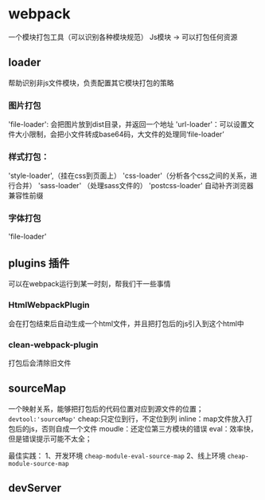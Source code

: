 # webpack
一个模块打包工具（可以识别各种模块规范）
Js模块 -> 可以打包任何资源

## loader
帮助识别非js文件模块，负责配置其它模块打包的策略

### 图片打包
'file-loader': 会把图片放到dist目录，并返回一个地址
'url-loader'：可以设置文件大小限制，会把小文件转成base64码，大文件的处理同‘file-loader’

### 样式打包：
'style-loader',（挂在css到页面上） 
'css-loader'（分析各个css之间的关系，进行合并）
'sass-loader' （处理sass文件的）
'postcss-loader' 自动补齐浏览器兼容性前缀

### 字体打包
'file-loader'

## plugins 插件
可以在webpack运行到某一时刻，帮我们干一些事情

### HtmlWebpackPlugin 
会在打包结束后自动生成一个html文件，并且把打包后的js引入到这个html中

### clean-webpack-plugin
打包后会清除旧文件

## sourceMap
一个映射关系，能够把打包后的代码位置对应到源文件的位置；
`devtool:'sourceMap'`
cheap:只定位到行，不定位到列
inline：map文件放入打包后的js，否则自成一个文件
moudle：还定位第三方模块的错误
eval：效率快，但是错误提示可能不太全；

最佳实践：
1、开发环境 `cheap-module-eval-source-map`
2、线上环境 `cheap-module-source-map`

## devServer
